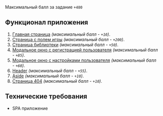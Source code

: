 Максимальный балл за задание `+480`

## Функционал приложения

 1. [Главная страница](modules/main-page.md) _(максимальный балл - `+10`)_.
 2. [Страница с полем игры](modules/playground.md) _(максимальный балл - `+200`)_.
 3. [Страница библиотеки](modules/library.md) _(максимальный балл - `+50`)_.
 4. [Модальное окно с регистрацией пользователя](modules/register.md) _(максимальный балл - `+85`)_.
 5. [Модальное окно с настройками пользователя](modules/settings.md) _(максимальный балл - `+60`)_.
 6. [Header](modules/header.md) _(максимальный балл - `+55`)_.
 7. [Aside](modules/aside.md) _(максимальный балл - `+10`)_.
 8. [Страница 404](modules/404-page.md) _(максимальный балл - `+10`)_.

## Технические требования
 - SPA приложение
